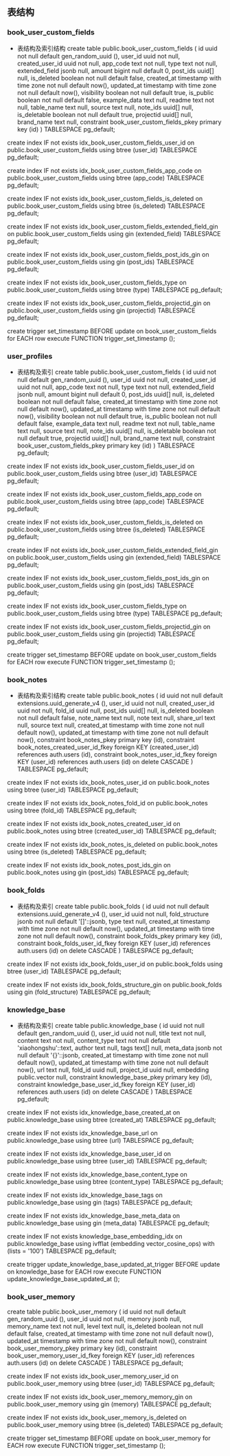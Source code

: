 ## 表结构

### book_user_custom_fields
- 表结构及索引结构
create table public.book_user_custom_fields (
  id uuid not null default gen_random_uuid (),
  user_id uuid not null,
  created_user_id uuid not null,
  app_code text not null,
  type text not null,
  extended_field jsonb null,
  amount bigint null default 0,
  post_ids uuid[] null,
  is_deleted boolean not null default false,
  created_at timestamp with time zone not null default now(),
  updated_at timestamp with time zone not null default now(),
  visibility boolean not null default true,
  is_public boolean not null default false,
  example_data text null,
  readme text not null,
  table_name text null,
  source text null,
  note_ids uuid[] null,
  is_deletable boolean not null default true,
  projectid uuid[] null,
  brand_name text null,
  constraint book_user_custom_fields_pkey primary key (id)
) TABLESPACE pg_default;

create index IF not exists idx_book_user_custom_fields_user_id on public.book_user_custom_fields using btree (user_id) TABLESPACE pg_default;

create index IF not exists idx_book_user_custom_fields_app_code on public.book_user_custom_fields using btree (app_code) TABLESPACE pg_default;

create index IF not exists idx_book_user_custom_fields_is_deleted on public.book_user_custom_fields using btree (is_deleted) TABLESPACE pg_default;

create index IF not exists idx_book_user_custom_fields_extended_field_gin on public.book_user_custom_fields using gin (extended_field) TABLESPACE pg_default;

create index IF not exists idx_book_user_custom_fields_post_ids_gin on public.book_user_custom_fields using gin (post_ids) TABLESPACE pg_default;

create index IF not exists idx_book_user_custom_fields_type on public.book_user_custom_fields using btree (type) TABLESPACE pg_default;

create index IF not exists idx_book_user_custom_fields_projectid_gin on public.book_user_custom_fields using gin (projectid) TABLESPACE pg_default;

create trigger set_timestamp BEFORE
update on book_user_custom_fields for EACH row
execute FUNCTION trigger_set_timestamp ();

### user_profiles
- 表结构及索引
create table public.book_user_custom_fields (
  id uuid not null default gen_random_uuid (),
  user_id uuid not null,
  created_user_id uuid not null,
  app_code text not null,
  type text not null,
  extended_field jsonb null,
  amount bigint null default 0,
  post_ids uuid[] null,
  is_deleted boolean not null default false,
  created_at timestamp with time zone not null default now(),
  updated_at timestamp with time zone not null default now(),
  visibility boolean not null default true,
  is_public boolean not null default false,
  example_data text null,
  readme text not null,
  table_name text null,
  source text null,
  note_ids uuid[] null,
  is_deletable boolean not null default true,
  projectid uuid[] null,
  brand_name text null,
  constraint book_user_custom_fields_pkey primary key (id)
) TABLESPACE pg_default;

create index IF not exists idx_book_user_custom_fields_user_id on public.book_user_custom_fields using btree (user_id) TABLESPACE pg_default;

create index IF not exists idx_book_user_custom_fields_app_code on public.book_user_custom_fields using btree (app_code) TABLESPACE pg_default;

create index IF not exists idx_book_user_custom_fields_is_deleted on public.book_user_custom_fields using btree (is_deleted) TABLESPACE pg_default;

create index IF not exists idx_book_user_custom_fields_extended_field_gin on public.book_user_custom_fields using gin (extended_field) TABLESPACE pg_default;

create index IF not exists idx_book_user_custom_fields_post_ids_gin on public.book_user_custom_fields using gin (post_ids) TABLESPACE pg_default;

create index IF not exists idx_book_user_custom_fields_type on public.book_user_custom_fields using btree (type) TABLESPACE pg_default;

create index IF not exists idx_book_user_custom_fields_projectid_gin on public.book_user_custom_fields using gin (projectid) TABLESPACE pg_default;

create trigger set_timestamp BEFORE
update on book_user_custom_fields for EACH row
execute FUNCTION trigger_set_timestamp ();

### book_notes
- 表结构及索引结构
create table public.book_notes (
  id uuid not null default extensions.uuid_generate_v4 (),
  user_id uuid not null,
  created_user_id uuid not null,
  fold_id uuid null,
  post_ids uuid[] null,
  is_deleted boolean not null default false,
  note_name text null,
  note text null,
  share_url text null,
  source text null,
  created_at timestamp with time zone not null default now(),
  updated_at timestamp with time zone not null default now(),
  constraint book_notes_pkey primary key (id),
  constraint book_notes_created_user_id_fkey foreign KEY (created_user_id) references auth.users (id),
  constraint book_notes_user_id_fkey foreign KEY (user_id) references auth.users (id) on delete CASCADE
) TABLESPACE pg_default;

create index IF not exists idx_book_notes_user_id on public.book_notes using btree (user_id) TABLESPACE pg_default;

create index IF not exists idx_book_notes_fold_id on public.book_notes using btree (fold_id) TABLESPACE pg_default;

create index IF not exists idx_book_notes_created_user_id on public.book_notes using btree (created_user_id) TABLESPACE pg_default;

create index IF not exists idx_book_notes_is_deleted on public.book_notes using btree (is_deleted) TABLESPACE pg_default;

create index IF not exists idx_book_notes_post_ids_gin on public.book_notes using gin (post_ids) TABLESPACE pg_default;

### book_folds
- 表结构及索引
create table public.book_folds (
  id uuid not null default extensions.uuid_generate_v4 (),
  user_id uuid not null,
  fold_structure jsonb not null default '[]'::jsonb,
  type text null,
  created_at timestamp with time zone not null default now(),
  updated_at timestamp with time zone not null default now(),
  constraint book_folds_pkey primary key (id),
  constraint book_folds_user_id_fkey foreign KEY (user_id) references auth.users (id) on delete CASCADE
) TABLESPACE pg_default;

create index IF not exists idx_book_folds_user_id on public.book_folds using btree (user_id) TABLESPACE pg_default;

create index IF not exists idx_book_folds_structure_gin on public.book_folds using gin (fold_structure) TABLESPACE pg_default;

### knowledge_base
- 表结构及索引
create table public.knowledge_base (
  id uuid not null default gen_random_uuid (),
  user_id uuid not null,
  title text not null,
  content text not null,
  content_type text not null default 'xiaohongshu'::text,
  author text null,
  tags text[] null,
  meta_data jsonb not null default '{}'::jsonb,
  created_at timestamp with time zone not null default now(),
  updated_at timestamp with time zone not null default now(),
  url text null,
  fold_id uuid null,
  project_id uuid null,
  embedding public.vector null,
  constraint knowledge_base_pkey primary key (id),
  constraint knowledge_base_user_id_fkey foreign KEY (user_id) references auth.users (id) on delete CASCADE
) TABLESPACE pg_default;

create index IF not exists idx_knowledge_base_created_at on public.knowledge_base using btree (created_at) TABLESPACE pg_default;

create index IF not exists idx_knowledge_base_url on public.knowledge_base using btree (url) TABLESPACE pg_default;

create index IF not exists idx_knowledge_base_user_id on public.knowledge_base using btree (user_id) TABLESPACE pg_default;

create index IF not exists idx_knowledge_base_content_type on public.knowledge_base using btree (content_type) TABLESPACE pg_default;

create index IF not exists idx_knowledge_base_tags on public.knowledge_base using gin (tags) TABLESPACE pg_default;

create index IF not exists idx_knowledge_base_meta_data on public.knowledge_base using gin (meta_data) TABLESPACE pg_default;

create index IF not exists knowledge_base_embedding_idx on public.knowledge_base using ivfflat (embedding vector_cosine_ops)
with
  (lists = '100') TABLESPACE pg_default;

create trigger update_knowledge_base_updated_at_trigger BEFORE
update on knowledge_base for EACH row
execute FUNCTION update_knowledge_base_updated_at ();

### book_user_memory
create table public.book_user_memory (
  id uuid not null default gen_random_uuid (),
  user_id uuid not null,
  memory jsonb null,
  memory_name text not null,
  level text null,
  is_deleted boolean not null default false,
  created_at timestamp with time zone not null default now(),
  updated_at timestamp with time zone not null default now(),
  constraint book_user_memory_pkey primary key (id),
  constraint book_user_memory_user_id_fkey foreign KEY (user_id) references auth.users (id) on delete CASCADE
) TABLESPACE pg_default;

create index IF not exists idx_book_user_memory_user_id on public.book_user_memory using btree (user_id) TABLESPACE pg_default;

create index IF not exists idx_book_user_memory_memory_gin on public.book_user_memory using gin (memory) TABLESPACE pg_default;

create index IF not exists idx_book_user_memory_is_deleted on public.book_user_memory using btree (is_deleted) TABLESPACE pg_default;

create trigger set_timestamp BEFORE
update on book_user_memory for EACH row
execute FUNCTION trigger_set_timestamp ();

